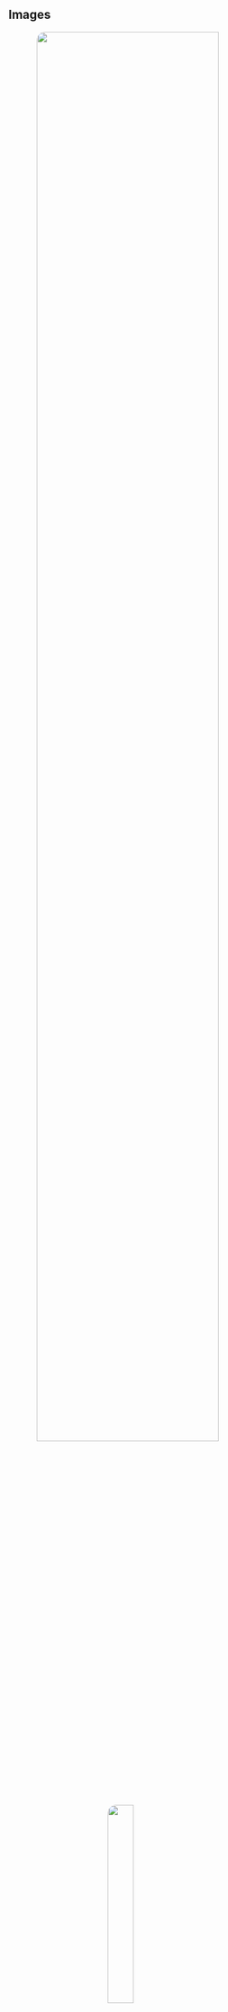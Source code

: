 ## Images
<img style="border-radius: 15px; display: block; margin-left: auto; margin-right: auto; margin-bottom:20px;" width="80%" src="https://raw.githubusercontent.com/Ayhuuu/Discord-Voice-Join---Spam/main/img/img1.png?token=GHSAT0AAAAAACDGSRQSLPSKZR2ZHTV3KRJMZELI6VA"></img>

<img style="border-radius: 15px; display: block; margin-left: auto; margin-right: auto; margin-bottom:20px;" width="30%" src="https://raw.githubusercontent.com/Ayhuuu/Discord-Voice-Join---Spam/main/img/img2.png?token=GHSAT0AAAAAACDGSRQS2TSONEML5COJNWHMZELI7AQ"></img>


<img style="border-radius: 15px; display: block; margin-left: auto; margin-right: auto; margin-bottom:20px;" width="30%" src="https://raw.githubusercontent.com/Ayhuuu/Discord-Voice-Join---Spam/main/img/img3.gif?token=GHSAT0AAAAAACDGSRQTOBD2ZEVYYRFRIO7GZELI7MA"></img>


## Setup:

> Open `install.bat` to download modules

> Put your tokens in `Tokens.txt`

> Open `start.bat` to run the program
